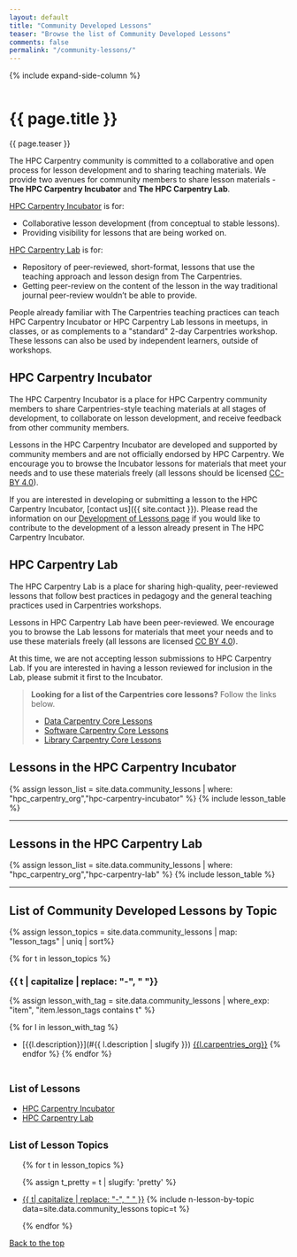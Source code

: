 ```yaml
---
layout: default
title: "Community Developed Lessons"
teaser: "Browse the list of Community Developed Lessons"
comments: false
permalink: "/community-lessons/"
---
```


{% include expand-side-column %}

<div class="row t30">

<div class="medium-8 column list-posts">

  <div itemprop="name">
  <h1>{{ page.title }}</h1>
  </div>

  <p class="teaser" itemprop="description">
    {{ page.teaser }}
  </p>


The HPC Carpentry community is committed to a collaborative and open process for
lesson development and to sharing teaching materials. We
provide two avenues for community members to share lesson
materials - **The HPC Carpentry Incubator** and **The HPC Carpentry Lab**.

[HPC Carpentry Incubator](#hpc-carpentry-incubator) is for:
* Collaborative lesson development (from conceptual to stable lessons).
* Providing visibility for lessons that are being worked on.

[HPC Carpentry Lab](#hpc-carpentry-lab) is for:
* Repository of peer-reviewed, short-format, lessons that use the teaching
  approach and lesson design from The Carpentries.
* Getting peer-review on the content of the lesson in the way traditional
  journal peer-review wouldn’t be able to provide.

People already familiar with The Carpentries teaching practices can teach
HPC Carpentry Incubator or HPC Carpentry Lab lessons in meetups, in classes,
or as complements to a "standard" 2-day Carpentries workshop.
These lessons can also be used by independent learners, outside of workshops.

## HPC Carpentry Incubator

The HPC Carpentry Incubator is a place for HPC Carpentry community members to
share Carpentries-style teaching materials at all stages of development, to
collaborate on lesson development, and receive feedback from other
community members.

Lessons in the HPC Carpentry Incubator are developed and supported by community
members and are not officially endorsed by HPC Carpentry. We encourage you to
browse the Incubator lessons for materials that meet your needs and to use these
materials freely (all lessons should be licensed
[CC-BY 4.0](https://creativecommons.org/licenses/by/4.0/)).

If you are interested in developing or submitting a lesson to the HPC Carpentry
Incubator,
[contact us]({{ site.contact }}).
Please read the information on our [Development of Lessons page](/involved-lessons/)
if you would like to contribute to the development of a lesson already present
in The HPC Carpentry Incubator.

## HPC Carpentry Lab

The HPC Carpentry Lab is a place for sharing high-quality, peer-reviewed lessons
that follow best practices in pedagogy and the general teaching practices used in
Carpentries workshops.

Lessons in HPC Carpentry Lab have been peer-reviewed.
We encourage you to browse the Lab lessons for materials that meet your needs and
to use these materials freely (all lessons are
licensed [CC BY 4.0](https://creativecommons.org/licenses/by/4.0/)).

At this time, we are not accepting lesson submissions to HPC Carpentry Lab. If
you are interested in having a lesson reviewed for inclusion in the Lab, please
submit it first to the Incubator.

> **Looking for a list of the Carpentries core lessons?** Follow the links below.
> * [Data Carpentry Core Lessons](https://datacarpentry.org/lessons/)
> * [Software Carpentry Core Lessons](https://software-carpentry.org/lessons/index.html)
> * [Library Carpentry Core Lessons](https://librarycarpentry.org/lessons/)

## Lessons in the HPC Carpentry Incubator

{% assign lesson_list = site.data.community_lessons | where: "hpc_carpentry_org","hpc-carpentry-incubator" %}
{% include lesson_table %}

<hr>

## Lessons in the HPC Carpentry Lab

{% assign lesson_list = site.data.community_lessons | where: "hpc_carpentry_org","hpc-carpentry-lab" %}
{% include lesson_table %}

<hr>

## List of Community Developed Lessons by Topic

{% assign lesson_topics = site.data.community_lessons | map: "lesson_tags" | uniq | sort%}

{% for t in lesson_topics %}

### {{ t | capitalize | replace: "-", " "}}

{% assign lesson_with_tag = site.data.community_lessons | where_exp: "item", "item.lesson_tags contains t" %}

{% for l in lesson_with_tag %}
- [{{l.description}}](#{{ l.description | slugify }}) <a href="#lessons-in-the-{{l.carpentries_org}}"><span class="{{ l.carpentries_org }} radius label">{{l.carpentries_org}}</span></a>
{% endfor %}
{% endfor %}

</div>

<div class="medium-4 column list-tags">

<h2><small>List of Lessons</small></h2>

* <a href="#lessons-in-the-hpc-carpentry-incubator">HPC Carpentry Incubator</a>
* <a href="#lessons-in-the-hpc-carpentry-lab">HPC Carpentry Lab</a>

<h2><small>List of Lesson Topics</small></h2>
<ul>

{% for t in lesson_topics %}

{% assign t_pretty = t | slugify: 'pretty' %}
<li><a href="#{{t_pretty}}">{{ t| capitalize | replace: "-", " " }}</a> {% include n-lesson-by-topic data=site.data.community_lessons topic=t %}</li>

{% endfor %}

</ul>

<div style="position: sticky; top: 4rem;">
  <a href="#top-of-page"><i class="fas fa-chevron-up"></i> Back to the top</a>
</div>


</div>

</div>
